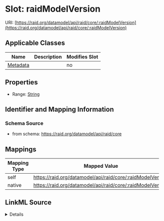 

# Slot: raidModelVersion



URI: [https://raid.org/datamodel/api/raid/core/:raidModelVersion](https://raid.org/datamodel/api/raid/core/:raidModelVersion)



<!-- no inheritance hierarchy -->





## Applicable Classes

| Name | Description | Modifies Slot |
| --- | --- | --- |
| [Metadata](../classes/Metadata.md) |  |  no  |







## Properties

* Range: [String](../types/String.md)





## Identifier and Mapping Information







### Schema Source


* from schema: https://raid.org/datamodel/api/raid/core




## Mappings

| Mapping Type | Mapped Value |
| ---  | ---  |
| self | https://raid.org/datamodel/api/raid/core/:raidModelVersion |
| native | https://raid.org/datamodel/api/raid/core/:raidModelVersion |




## LinkML Source

<details>
```yaml
name: raidModelVersion
from_schema: https://raid.org/datamodel/api/raid/core
rank: 1000
alias: raidModelVersion
owner: Metadata
domain_of:
- Metadata
range: string

```
</details>